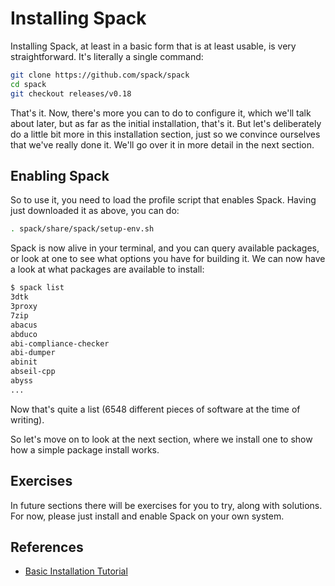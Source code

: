 # Installing Spack

Installing Spack, at least in a basic form that is at least usable, is very
straightforward.  It's literally a single command:

```bash
git clone https://github.com/spack/spack
cd spack
git checkout releases/v0.18
```

That's it.  Now, there's more you can to do to configure it, which we'll talk
about later, but as far as the initial installation, that's it.  But let's
deliberately do a little bit more in this installation section, just so we
convince ourselves that we've really done it.  We'll go over it in more detail
in the next section.

## Enabling Spack

So to use it, you need to load the profile script that enables Spack.  Having
just downloaded it as above, you can do:

```bash
. spack/share/spack/setup-env.sh
```

Spack is now alive in your terminal, and you can query available packages, or
look at one to see what options you have for building it.  We can now have a
look at what packages are available to install:

```bash
$ spack list
3dtk
3proxy
7zip
abacus
abduco
abi-compliance-checker
abi-dumper
abinit
abseil-cpp
abyss
...
```

Now that's quite a list (6548 different pieces of software at the time of
writing).

So let's move on to look at the next section, where we install one to show how
a simple package install works.

## Exercises

In future sections there will be exercises for you to try, along with
solutions.  For now, please just install and enable Spack on your own system.

## References

- [Basic Installation Tutorial](https://spack-tutorial.readthedocs.io/en/latest/tutorial_basics.html#basic-installation-tutorial)
